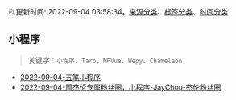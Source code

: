 :alarm_clock: 更新时间: 2022-09-04 03:58:34。[来源分类](../README.md)、[标签分类](../TAGS.md)、[时间分类](../TIMELINE.md)

## 小程序


> 关键字：`小程序`、`Taro`、`MPVue`、`Wepy`、`Chameleon`



- [2022-09-04-五笔小程序](https://www.v2ex.com/t/877571) 
- [2022-09-04-周杰伦专属粉丝圈，小程序-JayChou-杰伦粉丝圈](https://www.v2ex.com/t/877564) 